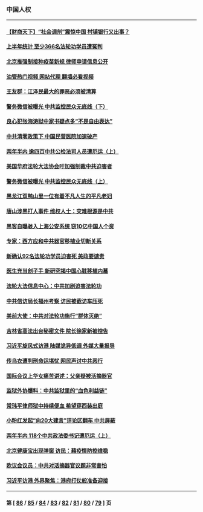### 中国人权
---
#### [【财商天下】“社会调剂”震惊中国 村镇银行又出事？](../../pages/ncid278/n13775860.md?07080845) 
#### [上半年统计 至少366名法轮功学员遭冤判](../../pages/ncid278/n13775603.md?07080845) 
#### [北京推强制接种疫苗新规 律师申请信息公开](../../pages/ncid278/n13775519.md?07080845) 
#### [油管热门视频 网站代理 翻墙必看视频](http://209.222.30.114:81/youtube.html?07080845)
#### [王友群：江泽民最大的罪恶必须被清算](../../pages/ncid278/n13775167.md?07080845) 
#### [警务微信被曝光 中共监控民众无底线（下）](../../pages/ncid278/n13774421.md?07080845) 
#### [良心犯张海涛狱中家书疑点多“不是自由表达”](../../pages/ncid278/n13775029.md?07080845) 
#### [中共清零政策下 中国民营医院加速破产](../../pages/ncid278/n13774881.md?07080845) 
#### [两年半内 逾四百中共公检法司人员遭厄运（上）](../../pages/ncid278/n13767733.md?07080845) 
#### [美国华府法轮大法协会吁加强制裁中共迫害者](../../pages/ncid278/n13774396.md?07080845) 
#### [警务微信被曝光 中共监控民众无底线（上）](../../pages/ncid278/n13774420.md?07080845) 
#### [黑龙江双鸭山里一位有着不凡人生的平凡老妇](../../pages/ncid278/n13774224.md?07080845) 
#### [唐山涉黑打人事件 维权人士：灾难根源是中共](../../pages/ncid278/n13773534.md?07080845) 
#### [黑客自曝骇入上海公安系统 窃10亿中国人个资](../../pages/ncid278/n13773395.md?07080845) 
#### [专家：西方应和中共器官移植业切断关系](../../pages/ncid278/n13772828.md?07080845) 
#### [新确认92名法轮功学员迫害死 美政要谴责](../../pages/ncid278/n13772701.md?07080845) 
#### [医生充当刽子手 新研究揭中国心脏移植内幕](../../pages/ncid278/n13772291.md?07080845) 
#### [法轮大法信息中心：中共加剧迫害法轮功](../../pages/ncid278/n13772403.md?07080845) 
#### [中共信访局长福州考察 访民被截访车压死](../../pages/ncid278/n13772028.md?07080845) 
#### [美前大使：中共对法轮功施行“群体灭绝”](../../pages/ncid278/n13771705.md?07080845) 
#### [吉林省高法出台秘密文件 院长徐家新被控告](../../pages/ncid278/n13771719.md?07080845) 
#### [习近平旋风式访港 陆媒诡异低调 外媒大量报导](../../pages/ncid278/n13771454.md?07080845) 
#### [传乌衣遭判刑命运堪忧 网民声讨中共恶行](../../pages/ncid278/n13771661.md?07080845) 
#### [国际会议上华女痛苦讲述：父亲疑被活摘器官](../../pages/ncid278/n13771583.md?07080845) 
#### [监狱外协爆料：中共监狱里的“血色利益链”](../../pages/ncid278/n13769954.md?07080845) 
#### [常玮平律师狱中持续便血 希望穿西装出庭](../../pages/ncid278/n13770493.md?07080845) 
#### [小粉红发起“向20大建言”评论区翻车 中共屏蔽](../../pages/ncid278/n13770518.md?07080845) 
#### [两年半内 118个中共政法委书记遭厄运（上）](../../pages/ncid278/n13763600.md?07080845) 
#### [北京健康宝出现弹窗 访民：藉疫情防控维稳](../../pages/ncid278/n13770682.md?07080845) 
#### [欧议会议员：中共对活摘器官议题非常害怕](../../pages/ncid278/n13770228.md?07080845) 
#### [习近平访港 外界聚焦：港府打仗般准备迎接](../../pages/ncid278/n13770101.md?07080845) 

---
#### 第 [ [86](./86.md?07080845) / [85](./85.md?07080845) / [84](./84.md?07080845) / [83](./83.md?07080845) / [82](./82.md?07080845) / [81](./81.md?07080845) / [80](./80.md?07080845) / [79](./79.md?07080845) ] 页
